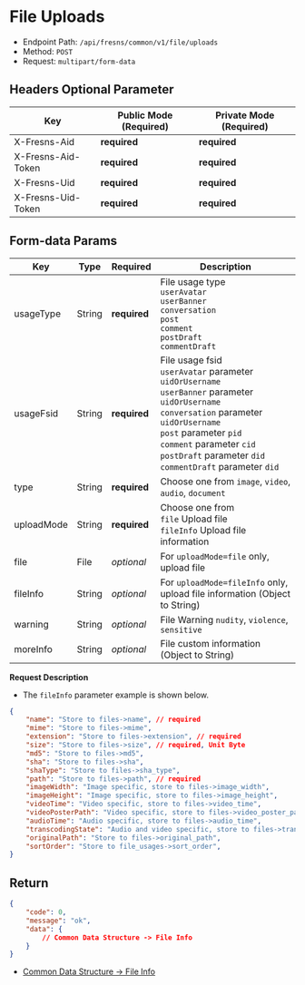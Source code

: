 # File Uploads

- Endpoint Path: `/api/fresns/common/v1/file/uploads`
- Method: `POST`
- Request: `multipart/form-data`

## Headers Optional Parameter

| Key | Public Mode (Required) | Private Mode (Required) |
| --- | --- | --- |
| X-Fresns-Aid | **required** | **required** |
| X-Fresns-Aid-Token | **required** | **required** |
| X-Fresns-Uid | **required** | **required** |
| X-Fresns-Uid-Token | **required** | **required** |

## Form-data Params

| Key | Type | Required | Description |
| --- | --- | --- | --- |
| usageType | String | **required** | File usage type<br>`userAvatar`<br>`userBanner`<br>`conversation`<br>`post`<br>`comment`<br>`postDraft`<br>`commentDraft` |
| usageFsid | String | **required** | File usage fsid<br>`userAvatar` parameter `uidOrUsername`<br>`userBanner` parameter `uidOrUsername`<br>`conversation` parameter `uidOrUsername`<br>`post` parameter `pid`<br>`comment` parameter `cid`<br>`postDraft` parameter `did`<br>`commentDraft` parameter `did` |
| type | String | **required** | Choose one from `image`, `video`, `audio`, `document` |
| uploadMode | String | **required** | Choose one from<br>`file` Upload file<br>`fileInfo` Upload file information |
| file | File | *optional* | For `uploadMode=file` only, upload file |
| fileInfo | String | *optional* | For `uploadMode=fileInfo` only, upload file information (Object to String) |
| warning | String | *optional* | File Warning `nudity`, `violence`, `sensitive` |
| moreInfo | String | *optional* | File custom information (Object to String) |

**Request Description**

- The `fileInfo` parameter example is shown below.

```json
{
    "name": "Store to files->name", // required
    "mime": "Store to files->mime",
    "extension": "Store to files->extension", // required
    "size": "Store to files->size", // required, Unit Byte
    "md5": "Store to files->md5",
    "sha": "Store to files->sha",
    "shaType": "Store to files->sha_type",
    "path": "Store to files->path", // required
    "imageWidth": "Image specific, store to files->image_width",
    "imageHeight": "Image specific, store to files->image_height",
    "videoTime": "Video specific, store to files->video_time",
    "videoPosterPath": "Video specific, store to files->video_poster_path",
    "audioTime": "Audio specific, store to files->audio_time",
    "transcodingState": "Audio and video specific, store to files->transcoding_state",
    "originalPath": "Store to files->original_path",
    "sortOrder": "Store to file_usages->sort_order",
}
```

## Return

```json
{
    "code": 0,
    "message": "ok",
    "data": {
        // Common Data Structure -> File Info
    }
}
```

- [Common Data Structure -> File Info](../../reference/data/file.md)

